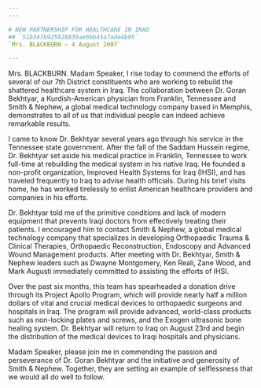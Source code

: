 ```yaml
---
---

# NEW PARTNERSHIP FOR HEALTHCARE IN IRAQ
## `51b347b925828839ae6bb45a7ade4b95`
`Mrs. BLACKBURN — 4 August 2007`

---
```



Mrs. BLACKBURN. Madam Speaker, I rise today to commend the efforts of 
several of our 7th District constituents who are working to rebuild the 
shattered healthcare system in Iraq. The collaboration between Dr. 
Goran Bekhtyar, a Kurdish-American physician from Franklin, Tennessee 
and Smith & Nephew, a global medical technology company based in 
Memphis, demonstrates to all of us that individual people can indeed 
achieve remarkable results.

I came to know Dr. Bekhtyar several years ago through his service in 
the Tennessee state government. After the fall of the Saddam Hussein 
regime, Dr. Bekhtyar set aside his medical practice in Franklin, 
Tennessee to work full-time at rebuilding the medical system in his 
native Iraq. He founded a non-profit organization, Improved Health 
Systems for Iraq (IHSI), and has traveled frequently to Iraq to advise 
health officials. During his brief visits home, he has worked 
tirelessly to enlist American healthcare providers and companies in his 
efforts.

Dr. Bekhtyar told me of the primitive conditions and lack of modern 
equipment that prevents Iraqi doctors from effectively treating their 
patients. I encouraged him to contact Smith & Nephew, a global medical 
technology company that specializes in developing Orthopaedic Trauma & 
Clinical Therapies, Orthopaedic Reconstruction, Endoscopy and Advanced 
Wound Management products. After meeting with Dr. Bekhtyar, Smith & 
Nephew leaders such as Dwayne Montgomery, Ken Reali, Zane Wood, and 
Mark Augusti immediately committed to assisting the efforts of IHSI.

Over the past six months, this team has spearheaded a donation drive 
through its Project Apollo Program, which will provide nearly half a 
million dollars of vital and crucial medical devices to orthopaedic 
surgeons and hospitals in Iraq. The program will provide advanced, 
world-class products such as non-locking plates and screws, and the 
Exogen ultrasonic bone healing system. Dr. Bekhtyar will return to Iraq 
on August 23rd and begin the distribution of the medical devices to 
Iraqi hospitals and physicians.

Madam Speaker, please join me in commending the passion and 
perseverance of Dr. Goran Bekhtyar and the initiative and generosity of 
Smith & Nephew. Together, they are setting an example of selflessness 
that we would all do well to follow.

